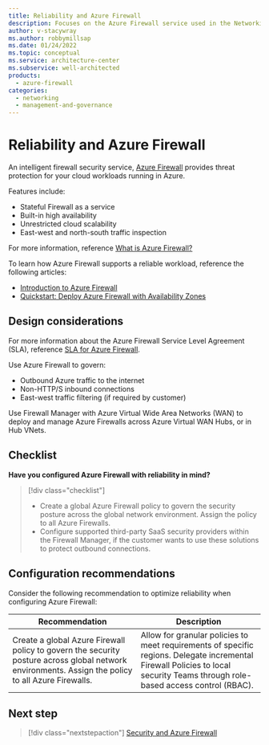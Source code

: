 ```yaml
---
title: Reliability and Azure Firewall
description: Focuses on the Azure Firewall service used in the Networking solution to provide design considerations, best-practice, and configuration recommendations related to Reliability.
author: v-stacywray
ms.author: robbymillsap
ms.date: 01/24/2022
ms.topic: conceptual
ms.service: architecture-center
ms.subservice: well-architected
products:
  - azure-firewall
categories:
  - networking
  - management-and-governance
---
```


# Reliability and Azure Firewall

An intelligent firewall security service, [Azure Firewall](/azure/firewall/) provides threat protection for your cloud workloads running in Azure.

Features include:

- Stateful Firewall as a service
- Built-in high availability
- Unrestricted cloud scalability
- East-west and north-south traffic inspection

For more information, reference [What is Azure Firewall?](/azure/firewall/overview)

To learn how Azure Firewall supports a reliable workload, reference the following articles:

- [Introduction to Azure Firewall](/learn/modules/introduction-azure-firewall/)
- [Quickstart: Deploy Azure Firewall with Availability Zones](/azure/firewall/deploy-template)

## Design considerations

For more information about the Azure Firewall Service Level Agreement (SLA), reference [SLA for Azure Firewall](https://azure.microsoft.com/support/legal/sla/azure-firewall/v1_1/).

Use Azure Firewall to govern:

- Outbound Azure traffic to the internet
- Non-HTTP/S inbound connections
- East-west traffic filtering (if required by customer)

Use Firewall Manager with Azure Virtual Wide Area Networks (WAN) to deploy and manage Azure Firewalls across Azure Virtual WAN Hubs, or in Hub VNets.

## Checklist

**Have you configured Azure Firewall with reliability in mind?**

> [!div class="checklist"]
> - Create a global Azure Firewall policy to govern the security posture across the global network environment. Assign the policy to all Azure Firewalls.
> - Configure supported third-party SaaS security providers within the Firewall Manager, if the customer wants to use these solutions to protect outbound connections.

## Configuration recommendations

Consider the following recommendation to optimize reliability when configuring Azure Firewall:

|Recommendation|Description|
|--------------|-----------|
|Create a global Azure Firewall policy to govern the security posture across global network environments. Assign the policy to all Azure Firewalls.|Allow for granular policies to meet requirements of specific regions. Delegate incremental Firewall Policies to local security Teams through role-based access control (RBAC).|

## Next step

> [!div class="nextstepaction"]
> [Security and Azure Firewall](security.md)